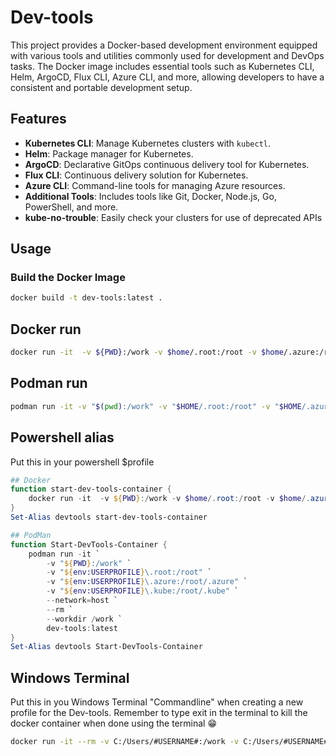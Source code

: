 # Dev-tools

This project provides a Docker-based development environment equipped with various tools and utilities commonly used for development and DevOps tasks. The Docker image includes essential tools such as Kubernetes CLI, Helm, ArgoCD, Flux CLI, Azure CLI, and more, allowing developers to have a consistent and portable development setup.

## Features

- **Kubernetes CLI**: Manage Kubernetes clusters with `kubectl`.
- **Helm**: Package manager for Kubernetes.
- **ArgoCD**: Declarative GitOps continuous delivery tool for Kubernetes.
- **Flux CLI**: Continuous delivery solution for Kubernetes.
- **Azure CLI**: Command-line tools for managing Azure resources.
- **Additional Tools**: Includes tools like Git, Docker, Node.js, Go, PowerShell, and more.
- **kube-no-trouble**: Easily check your clusters for use of deprecated APIs

## Usage

### Build the Docker Image

``` bash
docker build -t dev-tools:latest .

```

## Docker run

``` bash
docker run -it  -v ${PWD}:/work -v $home/.root:/root -v $home/.azure:/root/.azure -v $home/.kube:/root/.kube -v /var/run/docker.sock:/var/run docker.sock --net host --rm --workdir /work dev-tools:latest
```

## Podman run

``` bash
podman run -it -v "$(pwd):/work" -v "$HOME/.root:/root" -v "$HOME/.azure:/root/.azure" -v "$HOME/.kube:/root/.kube" --network=host --rm --workdir /work dev-tools:latest
```

## Powershell alias

Put this in your powershell $profile

``` powershell
## Docker
function start-dev-tools-container {  
    docker run -it  -v ${PWD}:/work -v $home/.root:/root -v $home/.azure:/root/.azure -v $home/.kube:/root/.kube -v /var/run/docker.sock:/var/run/docker.sock --net host --rm --workdir /work dev-tools:latest
}
Set-Alias devtools start-dev-tools-container

```

``` powershell
## PodMan
function Start-DevTools-Container {
    podman run -it `
        -v "${PWD}:/work" `
        -v "${env:USERPROFILE}\.root:/root" `
        -v "${env:USERPROFILE}\.azure:/root/.azure" `
        -v "${env:USERPROFILE}\.kube:/root/.kube" `
        --network=host `
        --rm `
        --workdir /work `
        dev-tools:latest
}
Set-Alias devtools Start-DevTools-Container
```

## Windows Terminal

Put this in you Windows Terminal "Commandline" when creating a new profile for the Dev-tools. Remember to type exit in the terminal to kill the docker container when done using the terminal 😁

``` bash
docker run -it --rm -v C:/Users/#USERNAME#:/work -v C:/Users/#USERNAME#/.azure:/root/.azure -v /var/run/docker.sock:/var/run/docker.sock -v C:/Users/#USERNAME#/.kube:/root/.kube -v C:/Users/#USERNAME#/.minikube:/root/.minikube --rm --workdir /work dev-tools:latest
```
